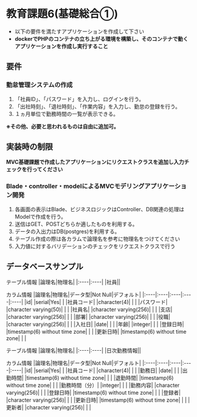 # 教育課題6(基礎総合①)

- 以下の要件を満たすアプリケーションを作成して下さい
- **dockerでPHPのコンテナの立ち上がる環境を構築し、そのコンテナで動くアプリケーションを作成し実行すること**

## 要件

### 勤怠管理システムの作成

1. 「社員ID」、「パスワード」を入力し、ログインを行う。
2. 「出社時刻」、「退社時刻」、「作業内容」を入力し、勤怠の登録を行う。
3. １ヵ月単位で勤務時間の一覧が表示できる。

**※その他、必要と思われるものは自由に追加可。**

  
## 実装時の制限

**MVC基礎課題で作成したアプリケーションにリクエストクラスを追加し入力チェックを行ってください**

### Blade・controller・modelによるMVCモデリングアプリケーション開発
1. 各画面の表示はBlade、ビジネスロジックはController、DB関連の処理はModelで作成を行う。
2. 送信はGET、POSTどちらか適したものを利用する。
3. データの入出力はDB(postgres)を利用する。
4. テーブル作成の際は各カラムで論理名を参考に物理名をつけてください
5. 入力値に対するバリデーションのチェックをリクエストクラスで行う


## データベースサンプル

テーブル情報
|論理名|物理名|
|:----|:----|
|社員||

カラム情報
|論理名|物理名|データ型|Not Null|デフォルト|
|:----|:----|:----|:----|:----|
|id| |serial|Yes| |
|社員コード| |character(4)| | |
|パスワード| |character varying(50)| | |
|社員名| |character varying(256)| | |
|支店| |character varying(256)| | |
|部署| |character varying(256)| | |
|役職| |character varying(256)| | |
|入社日| |date| | |
|年齢| |integer| | |
|登録日時| |timestamp(6) without time zone| | |
|更新日時| |timestamp(6) without time zone| | |

テーブル情報
|論理名|物理名|
|:----|:----|
|日次勤務情報||

カラム情報
|論理名|物理名|データ型|Not Null|デフォルト|
|:----|:----|:----|:----|:----|
|id| |serial|Yes| |
|社員コード| |character(4)| | |
|勤務日| |date| | |
|出勤時間| |timestamp(6) without time zone| | |
|退勤時間| |timestamp(6) without time zone| | |
|勤務時間（分）| |integer| | |
|勤務内容| |character varying(256)| | |
|登録日時| |timestamp(6) without time zone| | |
|登録者| |character varying(256)| | |
|更新日時| |timestamp(6) without time zone| | |
|更新者| |character varying(256)| | |
